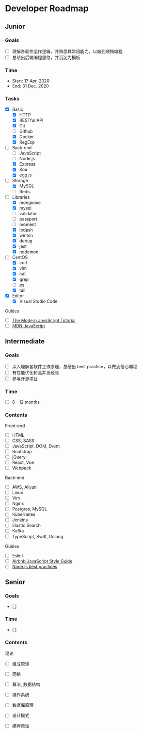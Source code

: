 # Developer Roadmap

## Junior

### Goals

* [ ] 理解各软件运作逻辑，并熟悉其常用能力，以做到顺畅编程
* [ ] 总结出后端编程思路，并沉淀为模板

### Time

* Start: 17 Apr, 2020
* End: 31 Dec, 2020

### Tasks

* [x] Basic
  * [x] HTTP
  * [x] RESTful API
  * [x] Git
  * [ ] Github
  * [x] Docker
  * [x] RegExp
* [ ] Back-end
  * [ ] JavaScript
  * [ ] Node.js
  * [x] Express
  * [x] Koa
  * [x] egg.js
* [ ] Storage
  * [x] MySQL
  * [ ] Redis
* [ ] Libraries
  * [x] mongoose
  * [x] mysql
  * [ ] validator
  * [ ] passport
  * [ ] moment
  * [x] lodash
  * [x] winton
  * [x] debug
  * [x] jest
  * [x] nodemon
* [ ] CentOS
  * [x] curl
  * [x] vim
  * [x] cat
  * [x] grep
  * [ ] ps
  * [x] tail
* [x] Editor
  * [x] Visual Studio Code

Guides

* [ ] [The Modern JavaScript Tutorial](https://javascript.info)
* [ ] [MDN JavaScript](https://developer.mozilla.org/en-US/docs/Web/JavaScript)

## Intermediate

### Goals

* [ ] 深入理解各软件工作原理，总结出 best practice，以做到信心编程
* [ ] 有性能优化和高并发经验
* [ ] 参与开源项目

### Time

* [ ] 6 - 12 months

### Contents

Front-end

* [ ] HTML
* [ ] CSS, SASS
* [ ] JavaScript, DOM, Event
* [ ] Bootstrap
* [ ] jQuery
* [ ] React, Vue
* [ ] Webpack

Back-end

* [ ] AWS, Aliyun
* [ ] Linux
* [ ] Vim
* [ ] Nginx
* [ ] Postgres, MySQL
* [ ] Kubernetes
* [ ] Jenkins
* [ ] Elastic Search
* [ ] Kafka
* [ ] TypeScript, Swift, Golang

Guides

* [ ] Eslint
* [ ] [Airbnb JavaScript Style Guide](https://github.com/airbnb/javascript)
* [ ] [Node.js best practices](https://github.com/goldbergyoni/nodebestpractices)

## Senior

### Goals

* \[ \]

### Time

* \[ \]

### Contents

理论

* [ ] 组成原理
* [ ] 网络
* [ ] 算法, 数据结构
* [ ] 操作系统
* [ ] 数据库原理
* [ ] 设计模式
* [ ] 编译原理

